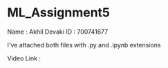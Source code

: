 # ML_Assignment5

Name : Akhil Devaki ID : 700741677

I've attached both files with .py and .ipynb extensions

Video Link :

